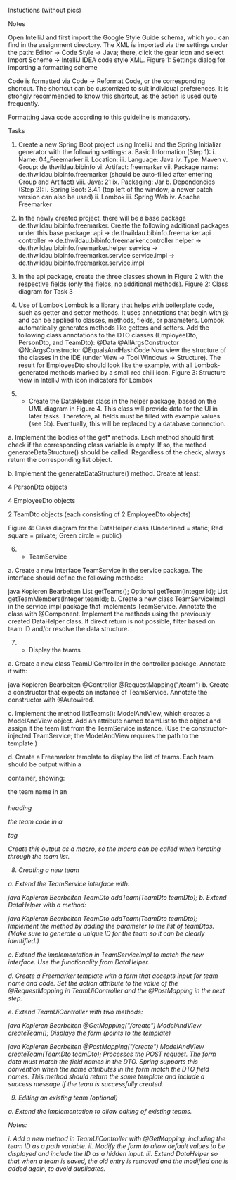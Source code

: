 Instuctions (without pics)

Notes

Open IntelliJ and first import the Google Style Guide schema, which you can find in the assignment directory.
The XML is imported via the settings under the path: Editor → Code Style → Java;
there, click the gear icon and select Import Scheme → IntelliJ IDEA code style XML.
Figure 1: Settings dialog for importing a formatting scheme

Code is formatted via Code → Reformat Code, or the corresponding shortcut.
The shortcut can be customized to suit individual preferences.
It is strongly recommended to know this shortcut, as the action is used quite frequently.

Formatting Java code according to this guideline is mandatory.

Tasks

1. Create a new Spring Boot project using IntelliJ and the Spring Initializr generator with the following settings:
a. Basic Information (Step 1):
i. Name: 04_Freemarker
ii. Location: <Path on the system drive>
iii. Language: Java
iv. Type: Maven
v. Group: de.thwildau.bibinfo
vi. Artifact: freemarker
vii. Package name: de.thwildau.bibinfo.freemarker (should be auto-filled after entering Group and Artifact)
viii. Java: 21
ix. Packaging: Jar
b. Dependencies (Step 2):
i. Spring Boot: 3.4.1 (top left of the window; a newer patch version can also be used)
ii. Lombok
iii. Spring Web
iv. Apache Freemarker

2. In the newly created project, there will be a base package de.thwildau.bibinfo.freemarker.
Create the following additional packages under this base package:
api → de.thwildau.bibinfo.freemarker.api
controller → de.thwildau.bibinfo.freemarker.controller
helper → de.thwildau.bibinfo.freemarker.helper
service → de.thwildau.bibinfo.freemarker.service
service.impl → de.thwildau.bibinfo.freemarker.service.impl

3. In the api package, create the three classes shown in Figure 2 with the respective fields
(only the fields, no additional methods).
Figure 2: Class diagram for Task 3

4. Use of Lombok
Lombok is a library that helps with boilerplate code, such as getter and setter methods.
It uses annotations that begin with @ and can be applied to classes, methods, fields, or parameters.
Lombok automatically generates methods like getters and setters.
Add the following class annotations to the DTO classes (EmployeeDto, PersonDto, and TeamDto):
@Data
@AllArgsConstructor
@NoArgsConstructor
@EqualsAndHashCode
Now view the structure of the classes in the IDE (under View → Tool Windows → Structure).
The result for EmployeeDto should look like the example, with all Lombok-generated methods marked by a small red chili icon.
Figure 3: Structure view in IntelliJ with icon indicators for Lombok

5. * Create the DataHelper class in the helper package, based on the UML diagram in Figure 4.
This class will provide data for the UI in later tasks. Therefore, all fields must be filled with example values (see 5b).
Eventually, this will be replaced by a database connection.

a. Implement the bodies of the get* methods. Each method should first check if the corresponding class variable is empty.
If so, the method generateDataStructure() should be called.
Regardless of the check, always return the corresponding list object.

b. Implement the generateDataStructure() method. Create at least:

4 PersonDto objects

4 EmployeeDto objects

2 TeamDto objects (each consisting of 2 EmployeeDto objects)

Figure 4: Class diagram for the DataHelper class
(Underlined = static; Red square = private; Green circle = public)

6. * TeamService

a. Create a new interface TeamService in the service package.
The interface should define the following methods:

java
Kopieren
Bearbeiten
List<TeamDto> getTeams();
Optional<TeamDto> getTeam(Integer id);
List<PersonDto> getTeamMembers(Integer teamId);
b. Create a new class TeamServiceImpl in the service.impl package that implements TeamService.
Annotate the class with @Component.
Implement the methods using the previously created DataHelper class.
If direct return is not possible, filter based on team ID and/or resolve the data structure.

7. * Display the teams

a. Create a new class TeamUiController in the controller package.
Annotate it with:

java
Kopieren
Bearbeiten
@Controller
@RequestMapping("/team")
b. Create a constructor that expects an instance of TeamService.
Annotate the constructor with @Autowired.

c. Implement the method listTeams(): ModelAndView, which creates a ModelAndView object.
Add an attribute named teamList to the object and assign it the team list from the TeamService instance.
(Use the constructor-injected TeamService; the ModelAndView requires the path to the template.)

d. Create a Freemarker template to display the list of teams.
Each team should be output within a <div> container, showing:

the team name in an <h6> heading

the team code in a <p> tag

Create this output as a macro, so the macro can be called when iterating through the team list.

8. Creating a new team

a. Extend the TeamService interface with:

java
Kopieren
Bearbeiten
TeamDto addTeam(TeamDto teamDto);
b. Extend DataHelper with a method:

java
Kopieren
Bearbeiten
TeamDto addTeam(TeamDto teamDto);
Implement the method by adding the parameter to the list of teamDtos.
(Make sure to generate a unique ID for the team so it can be clearly identified.)

c. Extend the implementation in TeamServiceImpl to match the new interface.
Use the functionality from DataHelper.

d. Create a Freemarker template with a form that accepts input for team name and code.
Set the action attribute to the value of the @RequestMapping in TeamUiController and the @PostMapping in the next step.

e. Extend TeamUiController with two methods:

java
Kopieren
Bearbeiten
@GetMapping("/create")
ModelAndView createTeam();
Displays the form (points to the template)

java
Kopieren
Bearbeiten
@PostMapping("/create")
ModelAndView createTeam(TeamDto teamDto);
Processes the POST request. The form data must match the field names in the DTO.
Spring supports this convention when the name attributes in the form match the DTO field names.
This method should return the same template and include a success message if the team is successfully created.

9. Editing an existing team (optional)

a. Extend the implementation to allow editing of existing teams.

Notes:

i. Add a new method in TeamUiController with @GetMapping, including the team ID as a path variable.
ii. Modify the form to allow default values to be displayed and include the ID as a hidden input.
iii. Extend DataHelper so that when a team is saved, the old entry is removed and the modified one is added again, to avoid duplicates.
